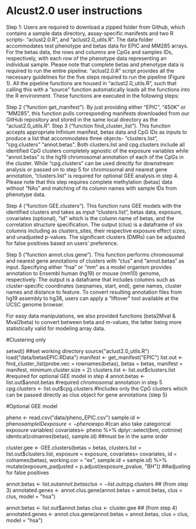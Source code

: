 # Alcust2.0 user instructions

Step 1: Users are required to download a zipped folder from Github, which contains a sample data directory, assay-specific manifests and two R scripts- “aclust2.0.R”, and “aclust2.0_utils.R”. The data folder accommodates test phenotype and betas data for EPIC and MM285 arrays. For the betas data, the rows and columns are CpGs and samples IDs, respectively, with each row of the phenotype data representing an individual sample. Please note that complete betas and phenotype data is required to run the entire pipeline. “aclust2.0.R” script provides all the necessary guidelines for the five steps required to run the pipeline (Figure 1). All the pipeline functions are housed in “aclust2.0_utils.R”, such that calling this with a “source” function automatically loads all the functions into the R environment. These functions are executed in the following steps: 

Step 2 (“function get_manifest”). By just providing either “EPIC”, “450K” or “MM285”, this function pulls corresponding manifests downloaded from our GitHub repository and stored in the same local directory as the “aclust2.0_utils.R”. 
Step 3 (“function find_cluster_list”). This function accepts appropriate Infinium manifest, betas data and CpG IDs as inputs to produce a list that accommodates three objects- “clusters.list”,  “cpg.clusters” “annot.betas”. Both clusters.list and cpg.clusters include all identified CpG clusters completely agnostic of the exposure variables while “annot.betas” is the hg19 chromosomal annotation of each of the CpGs in the cluster. While “cpg.clusters” can be used directly for downstream analysis or passed on to step 5 for chromosomal and nearest gene annotation, “clusters.list” is required for optional GEE analysis in step 4.  Please note that this step requires complete methylation (betas) data without “NAs” and matching of its column names with sample IDs from phenotype data. 

Step 4 (“function GEE.clusters”). This function runs GEE models with the identified clusters and takes as input “clusters.list”, betas data, exposure, covariates (optional), “id” which is the column name of betas, and the correlation structure specification. The output (clus) is a dataframe of six columns including as clusters_sites, their respective exposure effect sizes, and unadjusted p-values. The significant clusters (DMRs) can be adjusted for false positives based on users’ preference. 

Step 5 (“function annot.clus.gene”). This function performs chromosomal and nearest gene annotations of clusters with “clus” and “annot.betas” as input. Specifying either “hsa” or “mm” as a model organism provides annotation to Ensembl human (hg19) or mouse (mm10) genome, respectively. The output is a dataframe that includes columns such as cluster-specific coordinates (seqnames, start, end), gene names, cluster names and distance to feature. To convert resulting annotation files from hg19 assembly to hg38, users can apply a “liftover” tool available at the UCSC genome browser.

For easy data manipulations, we also provided functions (beta2Mval & Mval2beta) to convert between beta and m-values, the latter being more statistically valid for modeling array data.

#Clustering only


setwd() ##set working directory
source("aclust2.0_utils.R")
load("data/betasEPIC.RData")
manifest <- get_manifest("EPIC")
list.out <- find_cluster_list(probe.vec = rownames(betas), betas = betas, manifest = manifest, minimum.cluster.size = 2)
clusters.list <- list.out$clusters.list #required for optional GEE model in step 4
annot.betas <- list.out$annot.betas #required chromosomal annotation in step 5
cpg.clusters <- list.out$cpg.clusters #Includes only the CpG clusters which can be passed directly as clus object for gene annotations (step 5)


#Optional GEE model


pheno <- read.csv("data/pheno_EPIC.csv") 
sample.id  <- pheno$sampleID
exposure <- pheno$expo #(can also take categorical exposure variables)
covariates<- pheno %>% dplyr::select(bmi, cotinine)
identical(colnames(betas), sample.id) ##must be in the same order

cluster.gee <- GEE.clusters(betas = betas, clusters.list = list.out$clusters.list, exposure = exposure, covariates= covariates, id = colnames(betas), working.cor = "ex", sample.id = sample.id) %>% mutate(exposure_padjusted = p.adjust(exposure_pvalue, "BH")) ##adjusting for false positives

annot.betas <- list.out$annot.betas
clus <- list.out$cpg.clusters ## (from step 3)
annotated.genes <- annot.clus.gene(annot.betas = annot.betas, clus = clus, model = "hsa")

annot.betas <- list.out$annot.betas
clus <- cluster.gee ## (from step 4)
annotated.genes <- annot.clus.gene(annot.betas = annot.betas, clus = clus, model = "hsa") 



